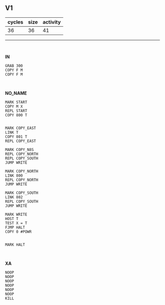 ## V1

| cycles | size | activity |
| ------ | ---- | -------- |
| 36 | 36 | 41 |
<hr>
<br>

**IN**

```
GRAB 300
COPY F M
COPY F M
```

<br>

**NO_NAME**

```
MARK START
COPY M X
REPL START
COPY 800 T


MARK COPY_EAST
LINK T
COPY 801 T
REPL COPY_EAST

MARK COPY_N8S
REPL COPY_NORTH
REPL COPY_SOUTH
JUMP WRITE

MARK COPY_NORTH
LINK 800
REPL COPY_NORTH
JUMP WRITE

MARK COPY_SOUTH
LINK 802
REPL COPY_SOUTH
JUMP WRITE

MARK WRITE
HOST T
TEST X = T
FJMP HALT
COPY 0 #POWR


MARK HALT
```

<br>

**XA**

```
NOOP
NOOP
NOOP
NOOP
NOOP
NOOP
KILL
```
